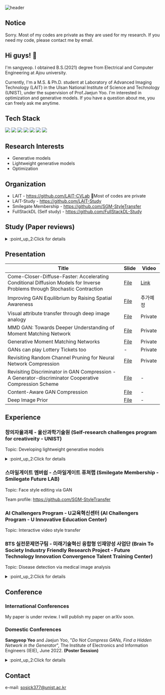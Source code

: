 ![header](https://capsule-render.vercel.app/api?type=rect&color=D3D3D3&height=150&section=header&text=Hello!%20this%20is%20my%20portfolio&fontSize=60&rotate=0&fontAlign=50&fontAlignY=50&descSize=25&descAlign=70&descAlignY=10)

## Notice
Sorry. Most of my codes are private as they are used for my research. If you need my code, please contact me by email.

## Hi guys! 👋
I'm sangyeop. I obtained B.S.(2021) degree from Electrical and Computer Engineering at Ajou university.

Currently, I'm a M.S. & Ph.D. student at Laboratory of Advanced Imaging Technology (LAIT) in the Ulsan National Institute of Science and Technology (UNIST), under the supervision of Prof.Jaejun Yoo. I'm interested in optimization and generative models. If you have a question about me, you can freely ask me anytime.

## Tech Stack
<img src="https://img.shields.io/badge/Python-3776AB?style=flat-square&logo=python&logoColor=white"/> <img src="https://img.shields.io/badge/C%20(programming%20language)-A8B9CC?style=flat-square&logo=c&logoColor=white"/> <img src="https://img.shields.io/badge/PyTorch-EE4C2C?style=flat-square&logo=pytorch&logoColor=white"/> <img src="https://img.shields.io/badge/Docker-2496ED?style=flat-square&logo=docker&logoColor=white"/> <img src="https://img.shields.io/badge/Visual%20Studio%20Code-007ACC?style=flat-square&logo=visualstudiocode&logoColor=white"/> <img src="https://img.shields.io/badge/Jupyter-F37626?style=flat-square&logo=jupyter&logoColor=white"/> <img src="https://img.shields.io/badge/Anaconda-44A833?style=flat-square&logo=anaconda&logoColor=white"/>


## Research Interests
* Generative models
* Lightweight generative models
* Optimization

## Organization
* LAIT - https://github.com/LAIT-CVLab  🤔Most of codes are private
* LAIT-Study - https://github.com/LAIT-Study
* Smilegate Membership - https://github.com/SGM-StyleTransfer
* FullStackDL (Self study) - https://github.com/FullStackDL-Study

## Study (Paper reviews)
<details>
<summary>:point_up_2:Click for details</summary>
<div markdown="1">

![image](https://user-images.githubusercontent.com/84113554/193588149-d66f62fa-a227-4b39-8abc-36d7de7cc2df.png)
![image](https://user-images.githubusercontent.com/84113554/193588731-ae9923fd-968c-4379-b4f6-f1a47166beee.png)

</div>
</details>

## Presentation
|Title|Slide|Video|
|------|---|---|
|Come-Closer-Diffuse-Faster: Accelerating Conditional Diffusion Models for Inverse Problems through Stochastic Contraction|[File](https://docs.google.com/presentation/d/15cMU656TrXvlJeF1BamSmH4KPbd7a317/edit?usp=sharing&ouid=103870560005201081411&rtpof=true&sd=true)|[Link](https://www.youtube.com/watch?v=HJ0AHZuGSZI)|
|Improving GAN Equilibrium by Raising Spatial Awareness|[File](https://docs.google.com/presentation/d/1tAv0hbFKUjlvUxapkS8TH3gcnM3f68fl/edit?usp=sharing&ouid=107867469252759244961&rtpof=true&sd=true)|추가예정|
|Visual attribute transfer through deep image analogy|[File](https://docs.google.com/presentation/d/1NtUOSyo9Sruncl6FB0MPqfmcK6PgAn6q/edit?usp=sharing&ouid=107867469252759244961&rtpof=true&sd=true)|Private|
|MMD GAN: Towards Deeper Understanding of Moment Matching Network|[File](https://docs.google.com/presentation/d/12V0VHQxSAKsgfluVbk8GaNm-CgtmHHGv/edit?usp=sharing&ouid=107867469252759244961&rtpof=true&sd=true)|Private|
|Generative Moment Matching Networks|[File](https://docs.google.com/presentation/d/18ZVvnGpKsSURdo_UuNOppKr2x5YD8fgH/edit?usp=sharing&ouid=107867469252759244961&rtpof=true&sd=true)|Private|
|GANs can play Lottery Tickets too|-|Private|
|Revisiting Random Channel Pruning for Neural Network Compression|[File](https://docs.google.com/presentation/d/15WkNHDOLQ1ZHq6zn9qG0opNqdeUnPQ6U/edit?usp=sharing&ouid=107867469252759244961&rtpof=true&sd=true)|Private|
|Revisiting Discriminator in GAN Compression - A Generator-discriminator Cooperative Compression Scheme|[File](https://docs.google.com/presentation/d/1x9hfJaC4HUVcEG6ucCEsAMlzo1qLSI8y/edit?usp=sharing&ouid=107867469252759244961&rtpof=true&sd=true)|-|
|Content-Aware GAN Compression|[File](https://docs.google.com/presentation/d/10OSjX5MaLDabxmK5YPFCeUZjf4vXubXr/edit?usp=sharing&ouid=107867469252759244961&rtpof=true&sd=true)|-|
|Deep Image Prior|[File](https://docs.google.com/presentation/d/196asIhtbejvRo9pMeOBSfLyz6uzfDtQe/edit?usp=sharing&ouid=107867469252759244961&rtpof=true&sd=true)|-|

## Experience
### 창의자율과제 - 울산과학기술원 (Self-research challenges program for creativeity - UNIST)
Topic: Developing lightweight generative models
<details>
<summary>:point_up_2:Click for details</summary>
<div markdown="1">

The content is currently private!

</div>
</details>

### 스마일게이트 멤버쉽 - 스마일게이트 퓨쳐랩 (Smilegate Membership - Smilegate Future LAB)
Topic: Face style editing via GAN 

Team profile: https://github.com/SGM-StyleTransfer

### AI Challengers Program - U교육혁신센터 (AI Challengers Program - U Innovative Education Center)
Topic: Interactive video style transfer

### BTS 실전문제연구팀 - 미래기술혁신 융합형 인재양성 사업단 (Brain To Society Industry Friendly Research Project - Future Technology Innovation Convergence Talent Training Center)
Topic: Disease detection via medical image analysis
<details>
<summary>:point_up_2:Click for details</summary>
<div markdown="1">

![image](https://user-images.githubusercontent.com/84113554/193589640-c1517ac5-6e7e-4e6d-a166-446e7a962fa1.png)

</div>
</details>

## Conference
### International Conferences
My paper is under review. I will publish my paper on arXiv soon.


### Domestic Conferences
**Sangyeop Yeo** and Jaejun Yoo, "_Do Not Compress GANs, Find a Hidden Network in the Generator_", The Institute of Electronics and Information Engineers (IEIE), June 2022. **(Poster Session)**
<details>
<summary>:point_up_2:Click for details</summary>
<div markdown="1">

![image](https://user-images.githubusercontent.com/84113554/193573093-add15e6a-6d9b-4c37-9869-ae39a809fade.png)

</div>
</details>



## Contact
e-mail: sosick377@unist.ac.kr

<!--
**Sang-Yeop-Yeo/Sang-Yeop-Yeo** is a ✨ _special_ ✨ repository because its `README.md` (this file) appears on your GitHub profile.

Here are some ideas to get you started:

- 🔭 I’m currently working on ...
- 🌱 I’m currently learning ...
- 👯 I’m looking to collaborate on ...
- 🤔 I’m looking for help with ...
- 💬 Ask me about ...
- 📫 How to reach me: ...
- 😄 Pronouns: ...
- ⚡ Fun fact: ...
-->

